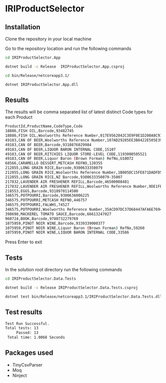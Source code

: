 # IRIProductSelector

## Installation

Clone the repository in your local machine

Go to the repository location and run the following commands

```bash
cd IRIProductSelector.App

dotnet build -c Release  IRIProductSelector.App.csproj

cd bin/Release/netcoreapp3.1/

dotnet IRIProductSelector.App.dll
```

## Results

The results will be comma separated list of latest distinct Code types for each Product

```bash
ProductId,ProductName,CodeType,Code
18886,FISH OIL,Barcode,93482745
18886,FISH OIL,Woolworths Reference Number,017E9562042C3E9F0E1D200A8C915052
49183,CAN OF BEER,Woolworths Reference Number,107AD29285EE3B8422E505E397D4F128
49183,CAN OF BEER,Barcode,9310876029984
49183,CAN OF BEER,LIQUOR BARON INTERNAL CODE,15107
49183,CAN OF BEER,RITCHIES LIQUOR STORE-LEVEL CODE,1193000505521
49183,CAN OF BEER,Liquor Baron (Brown Forman) RefNo,U18072
68566,CARAMELLO DESSERT,METCASH REFNO,120355
212855,LONG GRAIN RICE,Barcode,9300633350079
212855,LONG GRAIN RICE,Woolworths Reference Number,1B805DC15FE871DADFD5225772CFDE9F
212855,LONG GRAIN RICE,NZ Barcode,9300633350079-35007
217832,LAVENDER AIR FRESHENER REFILL,Barcode,46500008481
217832,LAVENDER AIR FRESHENER REFILL,Woolworths Reference Number,9DE1FBCC6C5162DE83FEE28B528438C0
218553,EGGS,Barcode,9310970114500
346575,POTPOURRI,Barcode,9300636006225
346575,POTPOURRI,METCASH REFNO,446757
346575,POTPOURRI,FALWHS,74527
346575,POTPOURRI,Woolworths Reference Number,35ACD97DC37D68447AFA6E7694745598
398698,MACKEREL TOMATO SAUCE,Barcode,66613247027
960724,BOOK,Barcode,9780732279769
1075959,PINOT NOIR WINE,Barcode,9339339000377
1075959,PINOT NOIR WINE,Liquor Baron (Brown Forman) RefNo,S9260
1075959,PINOT NOIR WINE,LIQUOR BARON INTERNAL CODE,33586

```
Press Enter to exit

## Tests

In the solution root directory run the following commands

```bash
cd IRIProductSelector.Data.Tests

dotnet build -c Release IRIProductSelector.Data.Tests.csproj

dotnet test bin/Release/netcoreapp3.1/IRIProductSelector.Data.Tests.dll

```

## Test results

```bash
Test Run Successful.
Total tests: 13
     Passed: 13
 Total time: 1.0068 Seconds
```

## Packages used

* TinyCsvParser
* Moq
* Ninject
